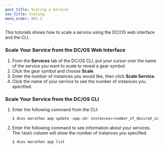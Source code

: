 ```yaml
---
post_title: Scaling a Service
nav_title: Scaling
menu_order: 003.2
---
```


This tutorials shows how to scale a service using the DC/OS web interface and the CLI.

### Scale Your Service from the DC/OS Web Interface

1. From the **Services** tab of the DC/OS CLI, put your cursor over the name of the service you want to scale to reveal a gear symbol.
1. Click the gear symbol and choose **Scale**.
1. Enter the number of instances you would like, then click **Scale Service**.
1. Click the name of your service to see the number of instances you specified.

### Scale Your Service from the DC/OS CLI

1. Enter the following command from the CLI:
    ```bash
    $ dcos marathon app update <app-id> instances=<number_of_desired_instances>
    ```
1. Enter the following command to see information about your services. The `TASKS` column will show the number of instances you specified.
    ```bash
    $ dcos marathon app list
    ```
